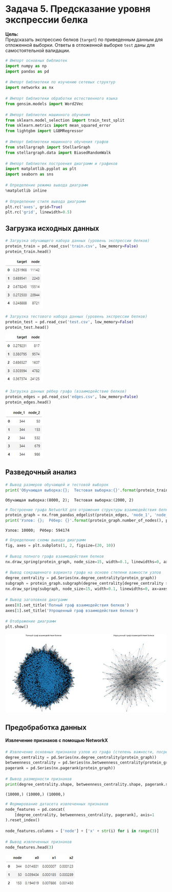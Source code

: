 # Задача 5. Предсказание уровня экспрессии белка
**Цель:**
<br/>Предсказать экспрессию белков (`target`) по приведенным данным для отложенной выборки. Ответы в отложенной выборке `test` даны для самостоятельной валидации.

```python
# Импорт основных библиотек
import numpy as np
import pandas as pd

# Импорт библиотеки по изучению сетевых структур
import networkx as nx

# Импорт библиотеки обработки естественного языка
from gensim.models import Word2Vec

# Импорт библиотек машинного обучения
from sklearn.model_selection import train_test_split
from sklearn.metrics import mean_squared_error
from lightgbm import LGBMRegressor

# Импорт библиотеки машинного обучения графов
from stellargraph import StellarGraph
from stellargraph.data import BiasedRandomWalk

# Импорт библиотек построения диаграмм и графиков
import matplotlib.pyplot as plt
import seaborn as sns

# Определение режима вывода диаграмм
%matplotlib inline

# Определение стиля вывода диаграмм
plt.rc('axes', grid=True)
plt.rc('grid', linewidth=0.5)
```

## Загрузка исходных данных
```python
# Загрузка обучающего набора данных (уровень экспрессии белков)
protein_train = pd.read_csv('train.csv', low_memory=False)
protein_train.head()
```
![png](Images/table01.jpg)

```python
# Загрузка тестового набора данных (уровень экспрессии белков)
protein_test = pd.read_csv('test.csv', low_memory=False)
protein_test.head()
```
![png](Images/table02.jpg)

```python
# Загрузка данных рёбер графа (взаимодействие белков)
protein_edges = pd.read_csv('edges.csv', low_memory=False)
protein_edges.head()
```
![png](Images/table03.jpg)

## Разведочный анализ
```python
# Вывод размеров обучающей и тестовой выборок
print('Обучающая выборка:{};  Тестовая выборка:{}'.format(protein_train.shape, protein_test.shape))
```
```
Обучающая выборка:(8000, 2);  Тестовая выборка:(2000, 2)
```

```python
# Построение графа NetworkX для отражения структуры взаимодействия белков
protein_graph = nx.from_pandas_edgelist(protein_edges, 'node_1', 'node_2')
print('Узлов: {};  Рёбер: {}'.format(protein_graph.number_of_nodes(), protein_graph.number_of_edges()))
```
```
Узлов: 10000;  Рёбер: 594174
```

```python
# Определение схемы вывода диаграмм
fig, axes = plt.subplots(1, 2, figsize=(20, 10))

# Вывод полного графа взаимодействия белков
nx.draw_spring(protein_graph, node_size=15, width=0.1, linewidths=0, ax=axes[0])

# Вывод сокращенного варианта графа на основе степени важности узлов
degree_centrality = pd.Series(nx.degree_centrality(protein_graph))
subgraph = protein_graph.subgraph(degree_centrality[degree_centrality > 0.06].index)
nx.draw_spring(subgraph, node_size=15, width=0.1, linewidths=0, ax=axes[1])

# Вывод заголовков диаграмм
axes[0].set_title('Полный граф взаимодействия белков')
axes[1].set_title('Упрощенный граф взаимодействия белков')

# Отображение диаграмм
plt.show()
```
![png](Images/chart01.jpg)

## Предобработка данных
#### Извлечение признаков с помощью NetworkX
```python
# Извлечение основных признаков узлов из графа (степень важности, посредничества, рейтинг узла)
degree_centrality = pd.Series(nx.degree_centrality(protein_graph))
betweenness_centrality = pd.Series(nx.betweenness_centrality(protein_graph, k=30))
pagerank = pd.Series(nx.pagerank(protein_graph))

# Вывод размерности признаков
print(degree_centrality.shape, betweenness_centrality.shape, pagerank.shape)
```
```
(10000,) (10000,) (10000,)
```

```python
# Формирование датасета извлеченных признаков
node_features = pd.concat(
    [degree_centrality, betweenness_centrality, pagerank], axis=1
).reset_index()

node_features.columns = ['node'] + ['x' + str(i) for i in range(3)]

# Вывод извлеченных признаков
node_features.head(3)
```
![png](Images/table04.jpg)

```python
```

```python
```

```python
```

```python
```

```python
```

```python
```

```python
```

```python
```

```python
```

```python
```

```python
```

```python
```

```python
```

```python
```

```python
```

```python
```

```python
```

```python
```

```python
```

```python
```

```python
```

```python
```

```python
```

```python
```

```python
```

```python
```

```python
```

```python
```

```python
```

```python
```

```python
```


